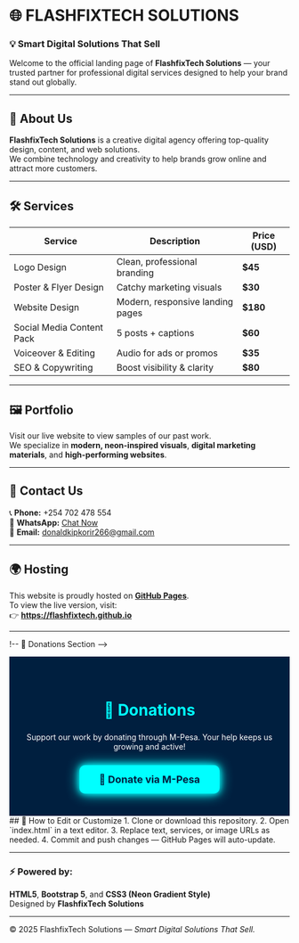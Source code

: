 # 🌐 FLASHFIXTECH SOLUTIONS

### 💡 Smart Digital Solutions That Sell

Welcome to the official landing page of **FlashfixTech Solutions** — your trusted partner for professional digital services designed to help your brand stand out globally.

---

## 🚀 About Us
**FlashfixTech Solutions** is a creative digital agency offering top-quality design, content, and web solutions.  
We combine technology and creativity to help brands grow online and attract more customers.

---

## 🛠️ Services
| Service | Description | Price (USD) |
|----------|--------------|-------------|
| Logo Design | Clean, professional branding | **$45** |
| Poster & Flyer Design | Catchy marketing visuals | **$30** |
| Website Design | Modern, responsive landing pages | **$180** |
| Social Media Content Pack | 5 posts + captions | **$60** |
| Voiceover & Editing | Audio for ads or promos | **$35** |
| SEO & Copywriting | Boost visibility & clarity | **$80** |

---

## 🖼️ Portfolio
Visit our live website to view samples of our past work.  
We specialize in **modern, neon-inspired visuals**, **digital marketing materials**, and **high-performing websites**.

---

## 💬 Contact Us
📞 **Phone:** +254 702 478 554  
💬 **WhatsApp:** [Chat Now](https://wa.me/254702478554)  
📧 **Email:** [donaldkipkorir266@gmail.com](mailto:donaldkipkorir266@gmail.com)  

---

## 🌍 Hosting
This website is proudly hosted on **[GitHub Pages](https://pages.github.com)**.  
To view the live version, visit:  
👉 **https://flashfixtech.github.io**

---
!-- 🌟 Donations Section -->
<section id="donations" style="background-color:#001F3F; color:white; text-align:center; padding:40px 20px;">
  <h2 style="color:#00FFFF; font-size:28px;">💙 Donations</h2>
  <p>Support our work by donating through M-Pesa. Your help keeps us growing and active!</p>

  <!-- M-Pesa Button -->
  <div style="margin-top:25px;">
    <a href="tel:*334*1*0702478554#" 
       style="background-color:#00FFFF; color:#001F3F; padding:15px 35px; border-radius:10px; 
              text-decoration:none; font-size:18px; font-weight:bold; display:inline-block; 
              box-shadow:0 0 20px #00FFFF; animation: pulse 2s infinite;">
      💸 Donate via M-Pesa
    </a>
  </div>

  <style>
    @keyframes pulse {
      0% { box-shadow: 0 0 10px #00FFFF, 0 0 20px #00FFFF; }
      50% { box-shadow: 0 0 25px #00FFFF, 0 0 50px #00FFFF; }
      100% { box-shadow: 0 0 10px #00FFFF, 0 0 20px #00FFFF; }
    }
  </style>
</section>
## 🧩 How to Edit or Customize
1. Clone or download this repository.  
2. Open `index.html` in a text editor.  
3. Replace text, services, or image URLs as needed.  
4. Commit and push changes — GitHub Pages will auto-update.

---

### ⚡ Powered by:
**HTML5**, **Bootstrap 5**, and **CSS3 (Neon Gradient Style)**  
Designed by **FlashfixTech Solutions**

---

© 2025 FlashfixTech Solutions — *Smart Digital Solutions That Sell.*
